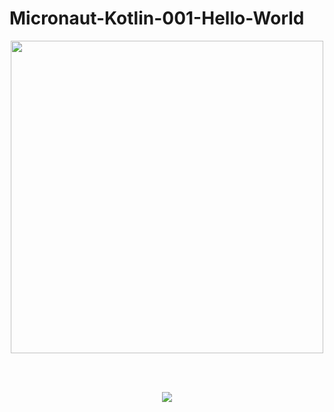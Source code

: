 # Micronaut-Kotlin-001-Hello-World

<p align="center">
    <img src="https://micronaut.io/images/micronaut_mini_copy_tm.svg" width="500">	
</p>
<br>
<br>
<p align="center">
    <img src="https://github.com/vicboma1/Micronaut-Kotlin-001-Hello-World/raw/master/assets/test.png" >	
</p>

